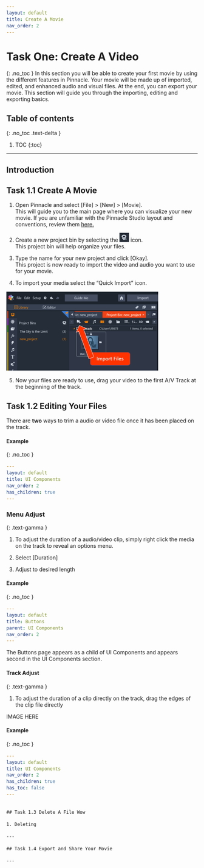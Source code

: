 ```yaml
---
layout: default
title: Create A Movie
nav_order: 2
---
```


# Task One: Create A Video 
{: .no_toc } 
In this section you will be able to create your first movie by using the different features in Pinnacle. Your movie will 
be made up of imported, edited, and enhanced audio and visual files. At the end, you can export your movie. This section will guide you through the importing, editing and exporting basics. 

## Table of contents
{: .no_toc .text-delta }

1. TOC
{:toc}

---
## Introduction 

## Task 1.1 Create A Movie

1.  Open Pinnacle and select [File] > [New] > [Movie].  
This will guide you to the main page where you can visualize your new movie. If you are unfamiliar
with the Pinnacle Studio layout and conventions, review them [here.](/index.md) 

2.  Create a new project bin by selecting the ![BOX](images/box_icon.png) icon.  
This project bin will help organize your files. 

3.  Type the name for your new project and click [Okay].  
This project is now ready to import the video and audio you want to use for your movie. 

4.  To import your media select the “Quick Import” icon.  

![Quick Imports](images/importFiles.png)

5.	Now your files are ready to use, drag your video to the first A/V Track at the beginning of the track.  
    

## Task 1.2 Editing Your Files 

There are **two** ways to trim a audio or video file once it has been placed on the track. 

#### Example
{: .no_toc }

```yaml
---
layout: default
title: UI Components
nav_order: 2
has_children: true
---
```

### Menu Adjust
{: .text-gamma }
1. To adjust the duration of a audio/video clip, simply right click the media on the track to reveal an options menu. 

2. Select [Duration]

3. Adjust to desired length 

#### Example
{: .no_toc }

```yaml
---
layout: default
title: Buttons
parent: UI Components
nav_order: 2
---
```

The Buttons page appears as a child of UI Components and appears second in the UI Components section.

#### Track Adjust 
{: .text-gamma }

1. To adjust the duration of a clip directly on the track, drag the edges of the clip file directly

IMAGE HERE 
#### Example
{: .no_toc }

```yaml
---
layout: default
title: UI Components
nav_order: 2
has_children: true
has_toc: false
---
```
```

## Task 1.3 Delete A File Wow 

1. Deleting 

---

## Task 1.4 Export and Share Your Movie

---
